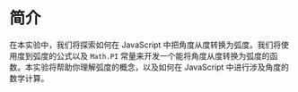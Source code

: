 # 简介

在本实验中，我们将探索如何在 JavaScript 中把角度从度转换为弧度。我们将使用度到弧度的公式以及 `Math.PI` 常量来开发一个能将角度从度转换为弧度的函数。本实验将帮助你理解弧度的概念，以及如何在 JavaScript 中进行涉及角度的数学计算。
